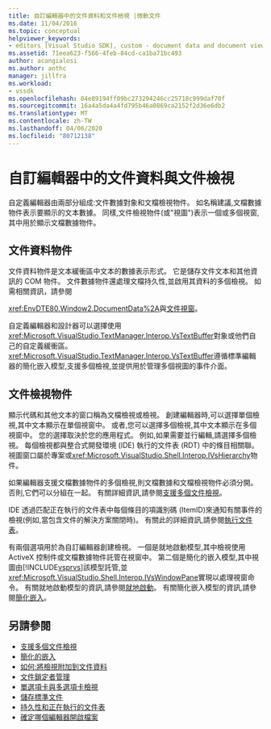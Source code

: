 ```yaml
---
title: 自訂編輯器中的文件資料和文件檢視 |微軟文件
ms.date: 11/04/2016
ms.topic: conceptual
helpviewer_keywords:
- editors [Visual Studio SDK], custom - document data and document view
ms.assetid: 71eea623-f566-4feb-84cd-ca1ba71bc493
author: acangialosi
ms.author: anthc
manager: jillfra
ms.workload:
- vssdk
ms.openlocfilehash: 04e89194ff09bc273294246cc25718c999daf70f
ms.sourcegitcommit: 16a4a5da4a4fd795b46a0869ca2152f2d36e6db2
ms.translationtype: MT
ms.contentlocale: zh-TW
ms.lasthandoff: 04/06/2020
ms.locfileid: "80712138"
---
```

# <a name="document-data-and-document-view-in-custom-editors"></a>自訂編輯器中的文件資料與文件檢視
自定義編輯器由兩部分組成:文件數據對象和文檔檢視物件。 如名稱建議,文檔數據物件表示要顯示的文本數據。 同樣,文件檢視物件(或"視圖")表示一個或多個視窗,其中用於顯示文檔數據物件。

## <a name="document-data-object"></a>文件資料物件
 文件資料物件是文本緩衝區中文本的數據表示形式。 它是儲存文件文本和其他資訊的 COM 物件。 文件數據物件還處理文檔持久性,並啟用其資料的多個檢視。 如需相關資訊，請參閱

 <xref:EnvDTE80.Window2.DocumentData%2A>與[文件視窗](../extensibility/internals/document-windows.md)。

 自定義編輯器和設計器可以選擇使用<xref:Microsoft.VisualStudio.TextManager.Interop.VsTextBuffer>對象或他們自己的自定義緩衝區。 <xref:Microsoft.VisualStudio.TextManager.Interop.VsTextBuffer>遵循標準編輯器的簡化嵌入模型,支援多個檢視,並提供用於管理多個視圖的事件介面。

## <a name="document-view-object"></a>文件檢視物件
 顯示代碼和其他文本的窗口稱為文檔檢視或檢視。 創建編輯器時,可以選擇單個檢視,其中文本顯示在單個視窗中。 或者,您可以選擇多個檢視,其中文本顯示在多個視窗中。 您的選擇取決於您的應用程式。 例如,如果需要並行編輯,請選擇多個檢視。 每個檢視都與整合式開發環境 (IDE) 執行的文件表 (RDT) 中的條目相關聯。 視圖窗口屬於專案或<xref:Microsoft.VisualStudio.Shell.Interop.IVsHierarchy>物件。

 如果編輯器支援文檔數據物件的多個檢視,則文檔數據和文檔檢視物件必須分開。 否則,它們可以分組在一起。 有關詳細資訊,請參閱[支援多個文件檢視](../extensibility/supporting-multiple-document-views.md)。

 IDE 透過匹配正在執行的文件表中每個條目的項識別碼 (ItemID)來通知有關事件的檢視(例如,當包含文件的解決方案關閉時)。 有關此的詳細資訊,請參閱[執行文件表](../extensibility/internals/running-document-table.md)。

 有兩個選項用於為自訂編輯器創建檢視。 一個是就地啟動模型,其中檢視使用 ActiveX 控制件或文檔數據物件託管在視窗中。 第二個是簡化的嵌入模型,其中視圖由[!INCLUDE[vsprvs](../code-quality/includes/vsprvs_md.md)]該模型託管,並<xref:Microsoft.VisualStudio.Shell.Interop.IVsWindowPane>實現以處理視窗命令。 有關就地啟動模型的資訊,請參閱[就地啟動](/visualstudio/misc/in-place-activation?view=vs-2015)。 有關簡化嵌入模型的資訊,請參閱[簡化嵌入](../extensibility/simplified-embedding.md)。

## <a name="see-also"></a>另請參閱

- [支援多個文件檢視](../extensibility/supporting-multiple-document-views.md)
- [簡化的嵌入](../extensibility/simplified-embedding.md)
- [如何:將檢視附加到文件資料](../extensibility/how-to-attach-views-to-document-data.md)
- [文件鎖定者管理](../extensibility/document-lock-holder-management.md)
- [單選項卡與多選項卡檢視](../extensibility/single-and-multi-tab-views.md)
- [儲存標準文件](../extensibility/internals/saving-a-standard-document.md)
- [持久性和正在執行的文件表](../extensibility/internals/persistence-and-the-running-document-table.md)
- [確定哪個編輯器開啟檔案](../extensibility/internals/determining-which-editor-opens-a-file-in-a-project.md)
